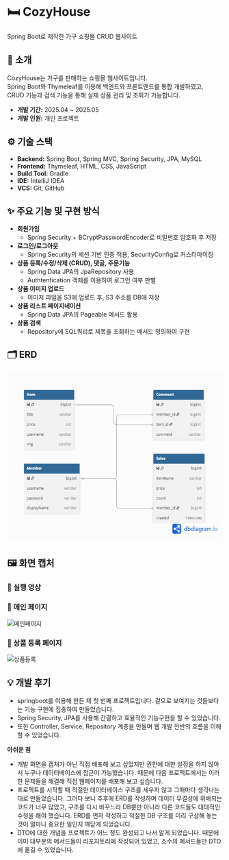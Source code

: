 # 🛏️ CozyHouse

Spring Boot로 제작한 가구 쇼핑몰 CRUD 웹사이트

## 📝 소개

CozyHouse는 가구를 판매하는 쇼핑몰 웹사이트입니다.  
Spring Boot와 Thymeleaf를 이용해 백엔드와 프론트엔드를 통합 개발하였고,  
CRUD 기능과 검색 기능을 통해 실제 상품 관리 및 조회가 가능합니다.

- **개발 기간:** 2025.04 ~ 2025.05
- **개발 인원:** 개인 프로젝트

## ⚙️ 기술 스택

- **Backend:** Spring Boot, Spring MVC, Spring Security, JPA, MySQL
- **Frontend:** Thymeleaf, HTML, CSS, JavaScript
- **Build Tool:** Gradle
- **IDE:** IntelliJ IDEA
- **VCS:** Git, GitHub

## ✨ 주요 기능 및 구현 방식

- **회원가입**
  - Spring Security + BCryptPasswordEncoder로 비밀번호 암호화 후 저장
- **로그인/로그아웃**
  - Spring Security의 세션 기반 인증 적용, SecurityConfig로 커스터마이징
- **상품 등록/수정/삭제 (CRUD), 댓글, 주문기능**
  - Spring Data JPA의 JpaRepository 사용
  - Authtentication 객체를 이용하여 로그인 여부 판별
- **상품 이미지 업로드**
  - 이미지 파일을 S3에 업로드 후, S3 주소를 DB에 저장
- **상품 리스트 페이지네이션**
  - Spring Data JPA의 Pageable 메서드 활용
- **상품 검색**
  - Repository에 SQL쿼리로 제목을 조회하는 메서드 정의하여 구현

## 🗂 ERD

<img src="images/ERD.png" alt="ERD" width="600" height="400"/>

## 🖼️ 화면 캡처

### 🔷 실행 영상

### 🔷 메인 페이지

![메인페이지](images/main.png)

### 🔷 상품 등록 페이지

![상품등록](images/add.png)

## 💡 개발 후기

- springboot를 이용해 만든 제 첫 번째 프로젝트입니다. 겉으로 보여지는 것들보다는 기능 구현에 집중하여 만들었습니다.
- Spring Security, JPA를 사용해 간결하고 효율적인 기능구현을 할 수 있었습니다.
- 또한 Controller, Service, Repository 계층을 만들며 웹 개발 전반의 흐름을 이해할 수 있었습니다.

 **아쉬운 점**

- 개발 화면을 캡처가 아닌 직접 배포해 보고 싶었지만 권한에 대한 설정을 하지 않아서 누구나 데이터베이스에 접근이 가능했습니다. 때문에 다음 프로젝트에서는 이러한 문제들을 해결해 직접 웹페이지를 배포해 보고 싶습니다.
- 프로젝트를 시작할 때 적절한 데이터베이스 구조를 세우지 않고 그때마다 생각나는 대로 만들었습니다. 그러다 보니 추후에 ERD를 작성하며 데이터 무결성에 위배되는 코드가 너무 많았고, 구조를 다시 바꾸느라 DB뿐만 아니라 다른 코드들도 대대적인 수정을 해야 했습니다. ERD를 먼저 작성하고 적절한 DB 구조를 미리 구상해 놓는 것이 얼마나 중요한 일인지 깨닫게 되었습니다.
- DTO에 대한 개념을 프로젝트가 어느 정도 완성되고 나서 알게 되었습니다. 때문에 이미 대부분의 메서드들이 리포지토리에 작성되어 있었고, 소수의 메서드들만 DTO에 옮길 수 있었습니다.
